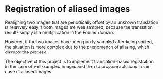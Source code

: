 # Registration of aliased images

Realigning two images that are periodically offset by an unknown translation is relatively easy if both images are well sampled, because the translation results simply in a multiplication in the Fourier domain.

However, if the two images have been poorly sampled after being shifted, the situation is more complex due to the phenomenon of aliasing, which disrupts the process.

The objective of this project is to implement translation-based registration in the case of well-sampled images and then to propose solutions in the case of aliased images.
